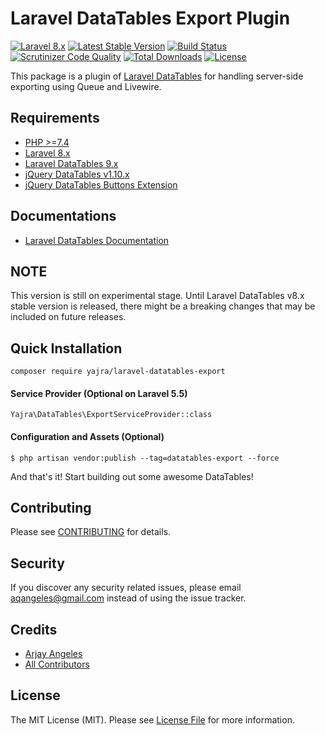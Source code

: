 # Laravel DataTables Export Plugin

[![Laravel 8.x](https://img.shields.io/badge/Laravel-8.x-orange.svg)](http://laravel.com)
[![Latest Stable Version](https://img.shields.io/packagist/v/yajra/laravel-datatables-export.svg)](https://packagist.org/packages/yajra/laravel-datatables-export)
[![Build Status](https://travis-ci.org/yajra/laravel-datatables-export.svg?branch=master)](https://travis-ci.org/yajra/laravel-datatables-export)
[![Scrutinizer Code Quality](https://scrutinizer-ci.com/g/yajra/laravel-datatables-export/badges/quality-score.png?b=master)](https://scrutinizer-ci.com/g/yajra/laravel-datatables-export/?branch=master)
[![Total Downloads](https://img.shields.io/packagist/dt/yajra/laravel-datatables-export.svg)](https://packagist.org/packages/yajra/laravel-datatables-export)
[![License](https://img.shields.io/github/license/mashape/apistatus.svg)](https://packagist.org/packages/yajra/laravel-datatables-export)

This package is a plugin of [Laravel DataTables](https://github.com/yajra/laravel-datatables) for handling server-side exporting using Queue and Livewire.

## Requirements
- [PHP >=7.4](http://php.net/)
- [Laravel 8.x](https://github.com/laravel/framework)
- [Laravel DataTables 9.x](https://github.com/yajra/laravel-datatables)
- [jQuery DataTables v1.10.x](http://datatables.net/)
- [jQuery DataTables Buttons Extension](https://datatables.net/reference/button/)

## Documentations
- [Laravel DataTables Documentation](http://yajrabox.com/docs/laravel-datatables)

## NOTE
This version is still on experimental stage. Until Laravel DataTables v8.x stable version is released,
there might be a breaking changes that may be included on future releases.

## Quick Installation
`composer require yajra/laravel-datatables-export`

#### Service Provider (Optional on Laravel 5.5)
`Yajra\DataTables\ExportServiceProvider::class`

#### Configuration and Assets (Optional)
`$ php artisan vendor:publish --tag=datatables-export --force`

And that's it! Start building out some awesome DataTables!

## Contributing

Please see [CONTRIBUTING](https://github.com/yajra/laravel-datatables-export/blob/master/.github/CONTRIBUTING.md) for details.

## Security

If you discover any security related issues, please email [aqangeles@gmail.com](mailto:aqangeles@gmail.com) instead of using the issue tracker.

## Credits

- [Arjay Angeles](https://github.com/yajra)
- [All Contributors](https://github.com/yajra/laravel-datatables-export/graphs/contributors)

## License

The MIT License (MIT). Please see [License File](https://github.com/yajra/laravel-datatables-export/blob/master/LICENSE.md) for more information.
